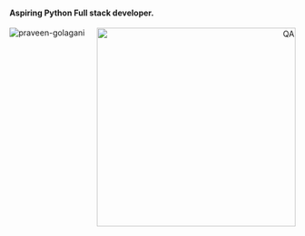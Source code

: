 #### Aspiring Python Full stack developer.
<p align="right">
<img align="right" alt="QA" width="350" src="https://cdn.dribbble.com/users/1292677/screenshots/6139167/media/fcf7fd0c619bb87706533079240915f3.gif?raw=true">
</p>

<p><img align="left" src="https://github-readme-stats.vercel.app/api/top-langs?username=praveen-golagani&show_icons=true&locale=en&layout=compact" alt="praveen-golagani" /></p>
